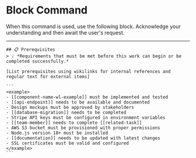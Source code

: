 # Block Command

When this command is used, use the following block. Acknowledge your understanding and then await the user's request.

---

``````````
## 📋 Prerequisites
> 💡 *Requirements that must be met before this work can begin or be completed successfully.*

[List prerequisites using wikilinks for internal references and regular text for external items]

```
<example>
- [[component-name-wl-example]] must be implemented and tested
- [[api-endpoint]] needs to be available and documented
- Design mockups must be approved by stakeholders
- [[database-migration]] needs to be completed
- Stripe API keys must be configured in environment variables
- [[team-member]] needs to complete [[related-task]]
- AWS S3 bucket must be provisioned with proper permissions
- Node.js version 18+ must be installed
- [[documentation]] needs to be updated with latest changes
- SSL certificates must be valid and configured
</example>
```
``````````
